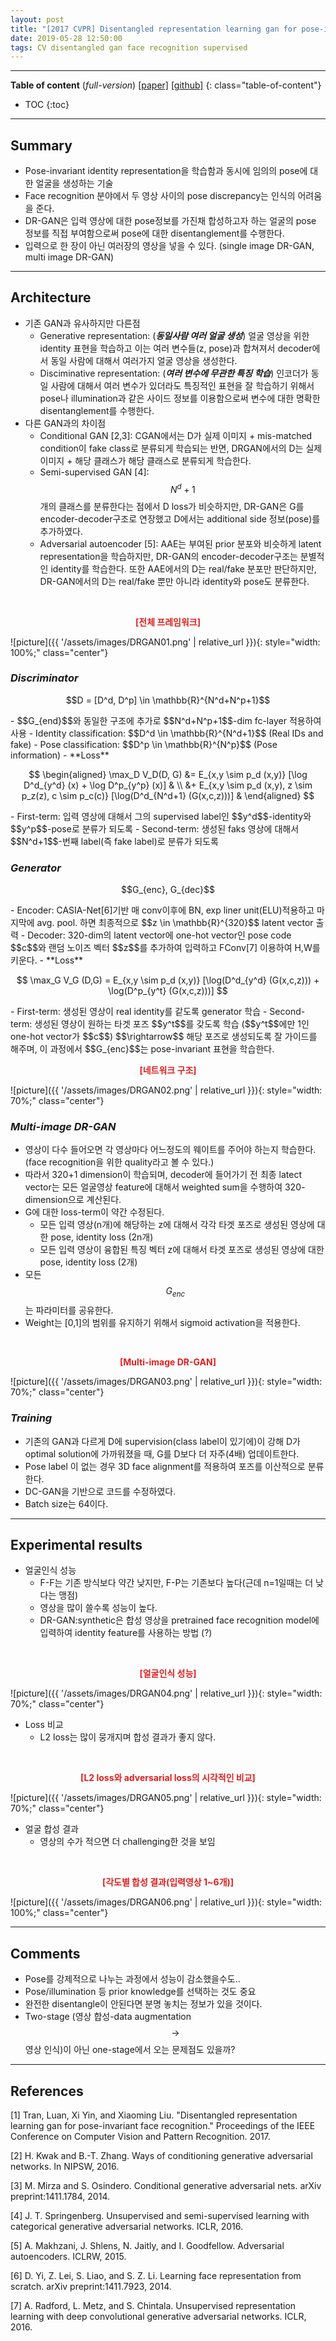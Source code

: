 ```yaml
---
layout: post
title: "[2017 CVPR] Disentangled representation learning gan for pose-invariant face recognition"
date: 2019-05-28 12:50:00
tags: CV disentangled gan face recognition supervised
---
```


<!--more-->

---

**Table of content** (*full-version*)
[[paper]](http://openaccess.thecvf.com/content_cvpr_2017/papers/Tran_Disentangled_Representation_Learning_CVPR_2017_paper.pdf) [[github]](https://github.com/kayamin/DR-GAN)
{: class="table-of-content"}
* TOC
{:toc}

---

## Summary

- Pose-invariant identity representation을 학습함과 동시에 임의의 pose에 대한 얼굴을 생성하는 기술
- Face recognition 분야에서 두 영상 사이의 pose discrepancy는 인식의 어려움을 준다.
- DR-GAN은 입력 영상에 대한 pose정보를 가진채 합성하고자 하는 얼굴의 pose 정보를 직접 부여함으로써 pose에 대한 disentanglement를 수행한다.
- 입력으로 한 장이 아닌 여러장의 영상을 넣을 수 있다. (single image DR-GAN, multi image DR-GAN)

---

## Architecture

- 기존 GAN과 유사하지만 다른점
  - Generative representation: (***동일사람 여러 얼굴 생성***) 얼굴 영상을 위한 identity 표현을 학습하고 이는 여러 변수들(z, pose)과 합쳐져서 decoder에서 동일 사람에 대해서 여러가지 얼굴 영상을 생성한다.
  - Disciminative representation: (***여러 변수에 무관한 특징 학습***) 인코더가 동일 사람에 대해서 여러 변수가 있더라도 특징적인 표현을 잘 학습하기 위해서 pose나 illumination과 같은 사이드 정보를 이용함으로써 변수에 대한 명확한 disentanglement를 수행한다.
- 다른 GAN과의 차이점
  - Conditional GAN [2,3]: CGAN에서는 D가 실제 이미지 + mis-matched condition이 fake class로 분류되게 학습되는 반면, DRGAN에서의 D는 실제 이미지 + 해당 클래스가 해당 클래스로 분류되게 학습한다.
  - Semi-supervised GAN [4]: $$N^d+1$$개의 클래스를 분류한다는 점에서 D loss가 비슷하지만, DR-GAN은 G를 encoder-decoder구조로 연장했고 D에서는 additional side 정보(pose)를 추가하였다.
  - Adversarial autoencoder [5]: AAE는 부여된 prior 분포와 비슷하게 latent representation을 학습하지만, DR-GAN의 encoder-decoder구조는 분별적인 identity를 학습한다. 또한 AAE에서의 D는 real/fake 분포만 판단하지만, DR-GAN에서의 D는 real/fake 뿐만 아니라 identity와 pose도 분류한다.

<br/>
<p align="center" style="color: #e01f1f; font-weight: bold;">[전체 프레임워크]</p>
![picture]({{ '/assets/images/DRGAN01.png' | relative_url }}){: style="width: 100%;" class="center"}
<br/>

### *Discriminator*
<p align="center">$$D = [D^d, D^p] \in \mathbb{R}^{N^d+N^p+1}$$</p>
- $$G_{end}$$와 동일한 구조에 추가로 $$N^d+N^p+1$$-dim fc-layer 적용하여 사용
- Identity classification: $$D^d \in \mathbb{R}^{N^d+1}$$ (Real IDs and fake)
- Pose classification: $$D^p \in \mathbb{R}^{N^p}$$ (Pose information)
- **Loss** 
<p align="center">$$
\begin{aligned}
\max_D V_D(D, G) &= E_{x,y \sim p_d (x,y)} [\log D^d_{y^d} (x) + \log D^p_{y^p} (x)] & \\
                 &+ E_{x,y \sim p_d (x,y), z \sim p_z(z), c \sim p_c(c)} [\log(D^d_{N^d+1} (G(x,c,z)))] &          
\end{aligned}
$$</p>
  - First-term: 입력 영상에 대해서 그의 supervised label인 $$y^d$$-identity와 $$y^p$$-pose로 분류가 되도록
  - Second-term: 생성된 faks 영상에 대해서 $$N^d+1$$-번째 label(즉 fake label)로 분류가 되도록
<br/>
  
### *Generator* 
<p align="center">$$G_{enc}, G_{dec}$$</p>
- Encoder: CASIA-Net[6]기반 매 conv이후에 BN, exp liner unit(ELU)적용하고 마지막에 avg. pool. 하면 최종적으로 $$z \in \mathbb{R}^{320}$$ latent vector 출력 
- Decoder: 320-dim의 latent vector에 one-hot vector인 pose code $$c$$와 랜덤 노이즈 벡터 $$z$$를 추가하여 입력하고 FConv[7] 이용하여 H,W를 키운다. 
- **Loss**
<p align="center">$$
\max_G V_G (D,G) = E_{x,y \sim p_d (x,y)} [\log(D^d_{y^d} (G(x,c,z))) + \log(D^p_{y^t} (G(x,c,z)))]
$$</p>
  - First-term: 생성된 영상이 real identity를 같도록 generator 학습
  - Second-term: 생성된 영상이 원하는 타겟 포즈 $$y^t$$를 갖도록 학습 ($$y^t$$에만 1인 one-hot vector가 $$c$$) $$\rightarrow$$ 해당 포즈로 생성되도록 잘 가이드를 해주며, 이 과정에서 $$G_{enc}$$는 pose-invariant 표현을 학습한다.


<br/>
<p align="center" style="color: #e01f1f; font-weight: bold;">[네트워크 구조]</p>
![picture]({{ '/assets/images/DRGAN02.png' | relative_url }}){: style="width: 70%;" class="center"}
<br/>

### *Multi-image DR-GAN*
- 영상이 다수 들어오면 각 영상마다 어느정도의 웨이트를 주어야 하는지 학습한다. (face recognition을 위한 quality라고 볼 수 있다.)
- 따라서 320+1 dimension이 학습되며, decoder에 들어가기 전 최종 latect vector는 모든 얼굴영상 feature에 대해서 weighted sum을 수행하여 320-dimension으로 계산된다.
- G에 대한 loss-term이 약간 수정된다.
  - 모든 입력 영상(n개)에 해당하는 z에 대해서 각각 타겟 포즈로 생성된 영상에 대한 pose, identity loss (2n개)
  - 모든 입력 영상이 융합된 특징 벡터 z에 대해서 타겟 포즈로 생성된 영상에 대한 pose, identity loss (2개)
- 모든 $$G_{enc}$$는 파라미터를 공유한다.
- Weight는 [0,1]의 범위를 유지하기 위해서 sigmoid activation을 적용한다.
  
<br/>
<p align="center" style="color: #e01f1f; font-weight: bold;">[Multi-image DR-GAN]</p>
![picture]({{ '/assets/images/DRGAN03.png' | relative_url }}){: style="width: 70%;" class="center"}
<br/>

### *Training*
- 기존의 GAN과 다르게 D에 supervision(class label이 있기에)이 강해 D가 optimal solution에 가까워졌을 때, G를 D보다 더 자주(4배) 업데이트한다.
- Pose label 이 없는 경우 3D face alignment를 적용하여 포즈를 이산적으로 분류한다. 
- DC-GAN을 기반으로 코드를 수정하였다.
- Batch size는 64이다.
  
---
  
## Experimental results

- 얼굴인식 성능
  - F-F는 기존 방식보다 약간 낮지만, F-P는 기존보다 높다(근데 n=1일때는 더 낮다는 맹점)
  - 영상을 많이 쓸수록 성능이 높다.
  - DR-GAN:synthetic은 합성 영상을 pretrained face recognition model에 입력하여 identity feature를 사용하는 방법 (?)
  
<br/>
<p align="center" style="color: #e01f1f; font-weight: bold;">[얼굴인식 성능]</p>
![picture]({{ '/assets/images/DRGAN04.png' | relative_url }}){: style="width: 70%;" class="center"}
<br/>

- Loss 비교
  - L2 loss는 많이 뭉개지며 합성 결과가 좋지 않다.

<br/>
<p align="center" style="color: #e01f1f; font-weight: bold;">[L2 loss와 adversarial loss의 시각적인 비교]</p>
![picture]({{ '/assets/images/DRGAN05.png' | relative_url }}){: style="width: 70%;" class="center"}
<br/>

- 얼굴 합성 결과
  - 영상의 수가 적으면 더 challenging한 것을 보임
  
<br/>
<p align="center" style="color: #e01f1f; font-weight: bold;">[각도별 합성 결과(입력영상 1~6개)]</p>
![picture]({{ '/assets/images/DRGAN06.png' | relative_url }}){: style="width: 100%;" class="center"}
<br/>



---

## Comments

- Pose를 강제적으로 나누는 과정에서 성능이 감소했을수도..
- Pose/illumination 등 prior knowledge를 선택하는 것도 중요
- 완전한 disentangle이 안된다면 분명 놓치는 정보가 있을 것이다.
- Two-stage (영상 합성-data augmentation $$\rightarrow$$ 영상 인식)이 아닌 one-stage에서 오는 문제점도 있을까?

---

## References

[1] Tran, Luan, Xi Yin, and Xiaoming Liu. "Disentangled representation learning gan for pose-invariant face recognition." Proceedings of the IEEE Conference on Computer Vision and Pattern Recognition. 2017.

[2] H. Kwak and B.-T. Zhang. Ways of conditioning generative adversarial networks. In NIPSW, 2016.

[3] M. Mirza and S. Osindero. Conditional generative adversarial nets. arXiv preprint:1411.1784, 2014.

[4] J. T. Springenberg. Unsupervised and semi-supervised learning with categorical generative adversarial networks. ICLR,
2016.

[5] A. Makhzani, J. Shlens, N. Jaitly, and I. Goodfellow. Adversarial autoencoders. ICLRW, 2015.

[6] D. Yi, Z. Lei, S. Liao, and S. Z. Li. Learning face representation from scratch. arXiv preprint:1411.7923, 2014.

[7] A. Radford, L. Metz, and S. Chintala. Unsupervised representation learning with deep convolutional generative adversarial networks. ICLR, 2016.
